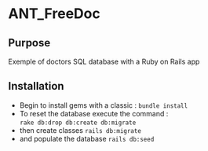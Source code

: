# ANT_FreeDoc

## Purpose
Exemple of doctors SQL database with a Ruby on Rails app

## Installation
  * Begin to install gems with a classic :
```bundle install```
  * To reset the database execute the command :   
 ```rake db:drop db:create db:migrate``` 
  * then create classes
 ```rails db:migrate ```
  * and populate the database
 ```rails db:seed```



